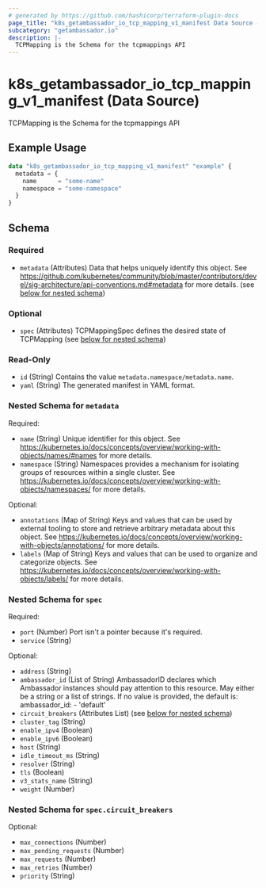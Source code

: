 ```yaml
---
# generated by https://github.com/hashicorp/terraform-plugin-docs
page_title: "k8s_getambassador_io_tcp_mapping_v1_manifest Data Source - terraform-provider-k8s"
subcategory: "getambassador.io"
description: |-
  TCPMapping is the Schema for the tcpmappings API
---
```


# k8s_getambassador_io_tcp_mapping_v1_manifest (Data Source)

TCPMapping is the Schema for the tcpmappings API

## Example Usage

```terraform
data "k8s_getambassador_io_tcp_mapping_v1_manifest" "example" {
  metadata = {
    name      = "some-name"
    namespace = "some-namespace"
  }
}
```

<!-- schema generated by tfplugindocs -->
## Schema

### Required

- `metadata` (Attributes) Data that helps uniquely identify this object. See https://github.com/kubernetes/community/blob/master/contributors/devel/sig-architecture/api-conventions.md#metadata for more details. (see [below for nested schema](#nestedatt--metadata))

### Optional

- `spec` (Attributes) TCPMappingSpec defines the desired state of TCPMapping (see [below for nested schema](#nestedatt--spec))

### Read-Only

- `id` (String) Contains the value `metadata.namespace/metadata.name`.
- `yaml` (String) The generated manifest in YAML format.

<a id="nestedatt--metadata"></a>
### Nested Schema for `metadata`

Required:

- `name` (String) Unique identifier for this object. See https://kubernetes.io/docs/concepts/overview/working-with-objects/names/#names for more details.
- `namespace` (String) Namespaces provides a mechanism for isolating groups of resources within a single cluster. See https://kubernetes.io/docs/concepts/overview/working-with-objects/namespaces/ for more details.

Optional:

- `annotations` (Map of String) Keys and values that can be used by external tooling to store and retrieve arbitrary metadata about this object. See https://kubernetes.io/docs/concepts/overview/working-with-objects/annotations/ for more details.
- `labels` (Map of String) Keys and values that can be used to organize and categorize objects. See https://kubernetes.io/docs/concepts/overview/working-with-objects/labels/ for more details.


<a id="nestedatt--spec"></a>
### Nested Schema for `spec`

Required:

- `port` (Number) Port isn't a pointer because it's required.
- `service` (String)

Optional:

- `address` (String)
- `ambassador_id` (List of String) AmbassadorID declares which Ambassador instances should pay attention to this resource.  May either be a string or a list of strings.  If no value is provided, the default is:  ambassador_id: - 'default'
- `circuit_breakers` (Attributes List) (see [below for nested schema](#nestedatt--spec--circuit_breakers))
- `cluster_tag` (String)
- `enable_ipv4` (Boolean)
- `enable_ipv6` (Boolean)
- `host` (String)
- `idle_timeout_ms` (String)
- `resolver` (String)
- `tls` (Boolean)
- `v3_stats_name` (String)
- `weight` (Number)

<a id="nestedatt--spec--circuit_breakers"></a>
### Nested Schema for `spec.circuit_breakers`

Optional:

- `max_connections` (Number)
- `max_pending_requests` (Number)
- `max_requests` (Number)
- `max_retries` (Number)
- `priority` (String)
